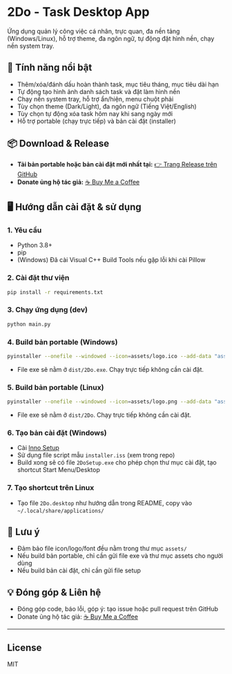 # 2Do - Task Desktop App

Ứng dụng quản lý công việc cá nhân, trực quan, đa nền tảng (Windows/Linux), hỗ trợ theme, đa ngôn ngữ, tự động đặt hình nền, chạy nền system tray.

## 🚀 Tính năng nổi bật
- Thêm/xóa/đánh dấu hoàn thành task, mục tiêu tháng, mục tiêu dài hạn
- Tự động tạo hình ảnh danh sách task và đặt làm hình nền
- Chạy nền system tray, hỗ trợ ẩn/hiện, menu chuột phải
- Tùy chọn theme (Dark/Light), đa ngôn ngữ (Tiếng Việt/English)
- Tùy chọn tự động xóa task hôm nay khi sang ngày mới
- Hỗ trợ portable (chạy trực tiếp) và bản cài đặt (installer)

## 📦 Download & Release
- **Tải bản portable hoặc bản cài đặt mới nhất tại:**
  [👉 Trang Release trên GitHub](https://github.com/d4kw1n/2d0-app-wallpaper/releases)
- **Donate ủng hộ tác giả:**
  [☕ Buy Me a Coffee](https://www.buymeacoffee.com/shr3wd)

## 🖥️ Hướng dẫn cài đặt & sử dụng

### 1. Yêu cầu
- Python 3.8+
- pip
- (Windows) Đã cài Visual C++ Build Tools nếu gặp lỗi khi cài Pillow

### 2. Cài đặt thư viện
```bash
pip install -r requirements.txt
```

### 3. Chạy ứng dụng (dev)
```bash
python main.py
```

### 4. Build bản portable (Windows)
```bash
pyinstaller --onefile --windowed --icon=assets/logo.ico --add-data "assets;assets" --name 2Do main.py
```
- File exe sẽ nằm ở `dist/2Do.exe`. Chạy trực tiếp không cần cài đặt.

### 5. Build bản portable (Linux)
```bash
pyinstaller --onefile --windowed --icon=assets/logo.png --add-data "assets:assets" --name 2Do main.py
```
- File exe sẽ nằm ở `dist/2Do`. Chạy trực tiếp không cần cài đặt.

### 6. Tạo bản cài đặt (Windows)
- Cài [Inno Setup](https://jrsoftware.org/isinfo.php)
- Sử dụng file script mẫu `installer.iss` (xem trong repo)
- Build xong sẽ có file `2DoSetup.exe` cho phép chọn thư mục cài đặt, tạo shortcut Start Menu/Desktop

### 7. Tạo shortcut trên Linux
- Tạo file `2Do.desktop` như hướng dẫn trong README, copy vào `~/.local/share/applications/`

## 📝 Lưu ý
- Đảm bảo file icon/logo/font đều nằm trong thư mục `assets/`
- Nếu build bản portable, chỉ cần gửi file exe và thư mục assets cho người dùng
- Nếu build bản cài đặt, chỉ cần gửi file setup

## 💡 Đóng góp & Liên hệ
- Đóng góp code, báo lỗi, góp ý: tạo issue hoặc pull request trên GitHub
- Donate ủng hộ tác giả: [☕ Buy Me a Coffee](https://www.buymeacoffee.com/shr3wd)

---

## License
MIT 